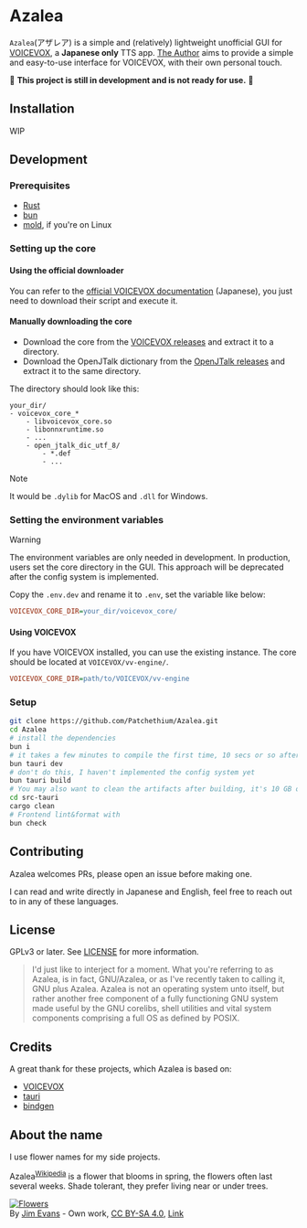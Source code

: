 # Azalea

`Azalea`(アザレア) is a simple and (relatively) lightweight unofficial GUI for [VOICEVOX](https://github.com/VOICEVOX/voicevox), a **Japanese only** TTS app. [The Author](https://github.com/Patchethium) aims to provide a simple and easy-to-use interface for VOICEVOX, with their own personal touch.

:construction: **This project is still in development and is not ready for use.** :construction:

## Installation

WIP

## Development

### Prerequisites

- [Rust](https://rustup.rs)
- [bun](https://bun.sh)
- [mold](https://github.com/rui314/mold), if you're on Linux

### Setting up the core
#### Using the official downloader

You can refer to the [official VOICEVOX documentation](https://github.com/VOICEVOX/voicevox_core?tab=readme-ov-file#%E7%92%B0%E5%A2%83%E6%A7%8B%E7%AF%89) (Japanese), you just need to download their script and execute it.
#### Manually downloading the core

 - Download the core from the [VOICEVOX releases](https://github.com/VOICEVOX/voicevox_core/releases) and extract it to a directory.
 - Download the OpenJTalk dictionary from the [OpenJTalk releases](https://jaist.dl.sourceforge.net/project/open-jtalk/Dictionary/open_jtalk_dic-1.11/open_jtalk_dic_utf_8-1.11.tar.gz) and extract it to the same directory.

The directory should look like this:

```
your_dir/
- voicevox_core_*
    - libvoicevox_core.so
    - libonnxruntime.so
    - ...
    - open_jtalk_dic_utf_8/
        - *.def
        - ...
```
> [!NOTE]
> It would be `.dylib` for MacOS and `.dll` for Windows.

### Setting the environment variables

> [!WARNING]
> The environment variables are only needed in development. In production, users set the core directory in the GUI. This approach will be deprecated after the config system is implemented.

Copy the `.env.dev` and rename it to `.env`, set the variable like below:

```ini
VOICEVOX_CORE_DIR=your_dir/voicevox_core/
```

#### Using VOICEVOX

If you have VOICEVOX installed, you can use the existing instance. The core should be located at `VOICEVOX/vv-engine/`.

```ini
VOICEVOX_CORE_DIR=path/to/VOICEVOX/vv-engine
```

### Setup

```sh
git clone https://github.com/Patchethium/Azalea.git
cd Azalea
# install the dependencies
bun i
# it takes a few minutes to compile the first time, 10 secs or so after that
bun tauri dev
# don't do this, I haven't implemented the config system yet
bun tauri build
# You may also want to clean the artifacts after building, it's 10 GB or so
cd src-tauri
cargo clean
# Frontend lint&format with
bun check
```

## Contributing

Azalea welcomes PRs, please open an issue before making one.

I can read and write directly in Japanese and English, feel free to reach out to in any of these languages.

## License

GPLv3 or later. See [LICENSE](LICENSE) for more information.

> I'd just like to interject for a moment. What you're referring to as Azalea, is in fact, GNU/Azalea, or as I've recently taken to calling it, GNU plus Azalea. Azalea is not an operating system unto itself, but rather another free component of a fully functioning GNU system made useful by the GNU corelibs, shell utilities and vital system components comprising a full OS as defined by POSIX.

## Credits

A great thank for these projects, which Azalea is based on:

- [VOICEVOX](https://github.com/VOICEVOX/voicevox)
- [tauri](https://github.com/tauri-apps/tauri)
- [bindgen](https://github.com/rust-lang/rust-bindgen)

## About the name

I use flower names for my side projects.

Azalea<sup>[Wikipedia](https://en.wikipedia.org/wiki/Azalea)</sup> is a flower that blooms in spring, the flowers often last several weeks. Shade tolerant, they prefer living near or under trees.

<p><a href="https://commons.wikimedia.org/wiki/File:Azalea,_a_member_of_the_genus_Rhododendron.jpg#/media/File:Azalea,_a_member_of_the_genus_Rhododendron.jpg"><img src="https://upload.wikimedia.org/wikipedia/commons/1/17/Azalea%2C_a_member_of_the_genus_Rhododendron.jpg" alt="Flowers"></a><br>By <a href="//commons.wikimedia.org/wiki/User:Jim_Evans" title="User:Jim Evans">Jim Evans</a> - <span class="int-own-work" lang="en">Own work</span>, <a href="https://creativecommons.org/licenses/by-sa/4.0" title="Creative Commons Attribution-Share Alike 4.0">CC BY-SA 4.0</a>, <a href="https://commons.wikimedia.org/w/index.php?curid=56492422">Link</a></p>
